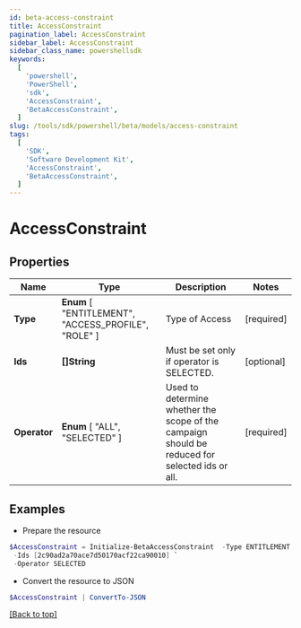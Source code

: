 ```yaml
---
id: beta-access-constraint
title: AccessConstraint
pagination_label: AccessConstraint
sidebar_label: AccessConstraint
sidebar_class_name: powershellsdk
keywords:
  [
    'powershell',
    'PowerShell',
    'sdk',
    'AccessConstraint',
    'BetaAccessConstraint',
  ]
slug: /tools/sdk/powershell/beta/models/access-constraint
tags:
  [
    'SDK',
    'Software Development Kit',
    'AccessConstraint',
    'BetaAccessConstraint',
  ]
---
```


# AccessConstraint

## Properties

| Name | Type | Description | Notes |
| --- | --- | --- | --- |
| **Type** | **Enum** [ "ENTITLEMENT", "ACCESS_PROFILE", "ROLE" ] | Type of Access | [required] |
| **Ids** | **[]String** | Must be set only if operator is SELECTED. | [optional] |
| **Operator** | **Enum** [ "ALL", "SELECTED" ] | Used to determine whether the scope of the campaign should be reduced for selected ids or all. | [required] |

## Examples

- Prepare the resource

```powershell
$AccessConstraint = Initialize-BetaAccessConstraint  -Type ENTITLEMENT `
 -Ids [2c90ad2a70ace7d50170acf22ca90010] `
 -Operator SELECTED
```

- Convert the resource to JSON

```powershell
$AccessConstraint | ConvertTo-JSON
```

[[Back to top]](#)
